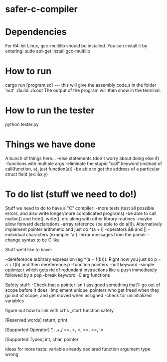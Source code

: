 # safer-c-compiler

# Dependencies
For 64-bit Linux, gcc-multilib should be installed.
You can install it by entering: sudo apt-get install gcc-multilib

# How to run
cargo run [program.sc] --- this will give the assembly code.s in the folder 'out'
./build
./a.out
The output of the program will then show in the terminal.

# How to run the tester
python tester.py

# Things we have done
A bunch of things here...
-else statements (don't worry about doing else if)
-functions with multiple args
-eliminate the stupid "call" keyword (instead of call(function, a), just function(a))
-be able to get the address of a particular struct field (ex: &x.y)

# To do list (stuff we need to do!)
Stuff we need to do to have a "C" compiler:
-more tests (test all possible errors, and also write longer/more complicated programs)
-be able to call malloc() and free(), write(), etc along with other library routines
-maybe allow forward declarations
-array reference (be able to do a[i]). Alternatively implement pointer arithmetic and just do *(a + i)
-operators && and ||
-individual characters (example: 'a')
-error messages from the parser
-change syntax to be C like

Stuff we'd like to have:

-dereference arbitrary expression (eg *(a + f(b))).
Right now you just do p = a + f(b) and then dereference p
-function pointers
-null keyword
-simple optimizer which gets rid of redundant
instructions like a push immediately followed by a pop
-break keyword
-0 arg functions

Safety stuff:
-Check that a pointer isn't assigned something that'll go out of scope before it does
-Implement unique_pointers who get freed when they go out of scope, and get moved when assigned
-check for uninitialized variables

figure out how to link with crt's _start function
safety

[Reserved words]
return, print

[Supported Operator]
*,-,+,/
==, >, <, >=, <=, !=

[Supported Types]
int, char, pointer


ideas for more tests:
variable already declared
function argument type wrong
